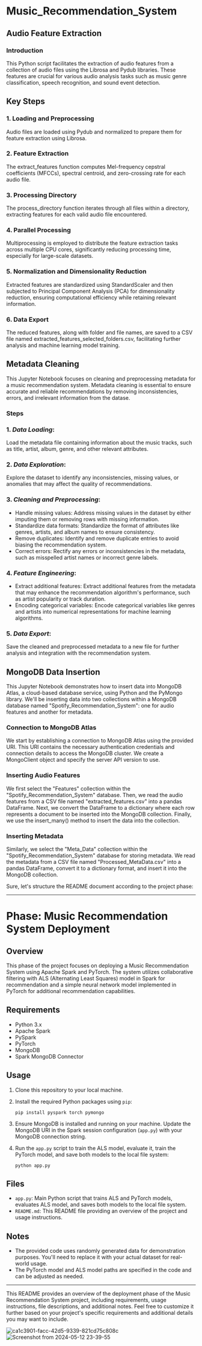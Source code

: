 # Music_Recommendation_System


## Audio Feature Extraction 


### Introduction

This Python script facilitates the extraction of audio features from a collection of audio files using the Librosa and Pydub libraries. These features are crucial for various audio analysis tasks such as music genre classification, speech recognition, and sound event detection.

## Key Steps

### 1. Loading and Preprocessing

Audio files are loaded using Pydub and normalized to prepare them for feature extraction using Librosa.

### 2. Feature Extraction

The extract_features function computes Mel-frequency cepstral coefficients (MFCCs), spectral centroid, and zero-crossing rate for each audio file.

### 3. Processing Directory

The process_directory function iterates through all files within a directory, extracting features for each valid audio file encountered.

### 4. Parallel Processing

Multiprocessing is employed to distribute the feature extraction tasks across multiple CPU cores, significantly reducing processing time, especially for large-scale datasets.

### 5. Normalization and Dimensionality Reduction

Extracted features are standardized using StandardScaler and then subjected to Principal Component Analysis (PCA) for dimensionality reduction, ensuring computational efficiency while retaining relevant information.

### 6. Data Export

The reduced features, along with folder and file names, are saved to a CSV file named extracted_features_selected_folders.csv, facilitating further analysis and machine learning model training.



## Metadata Cleaning
This Jupyter Notebook focuses on cleaning and preprocessing metadata for a music recommendation system. Metadata cleaning is essential to ensure accurate and reliable recommendations by removing inconsistencies, errors, and irrelevant information from the datase.

### Steps
### 1. *Data Loading*: 
Load the metadata file containing information about the music tracks, such as title, artist, album, genre, and other relevant attributes.

### 2. *Data Exploration*: 
Explore the dataset to identify any inconsistencies, missing values, or anomalies that may affect the quality of recommendations.

### 3. *Cleaning and Preprocessing*:
   - Handle missing values: Address missing values in the dataset by either imputing them or removing rows with missing information.
   - Standardize data formats: Standardize the format of attributes like genres, artists, and album names to ensure consistency.
   - Remove duplicates: Identify and remove duplicate entries to avoid biasing the recommendation system.
   - Correct errors: Rectify any errors or inconsistencies in the metadata, such as misspelled artist names or incorrect genre labels.

### 4. *Feature Engineering*:
   - Extract additional features: Extract additional features from the metadata that may enhance the recommendation algorithm's performance, such as artist popularity or track duration.
   - Encoding categorical variables: Encode categorical variables like genres and artists into numerical representations for machine learning algorithms.

### 5. *Data Export*:
Save the cleaned and preprocessed metadata to a new file for further analysis and integration with the recommendation system.



## MongoDB Data Insertion

This Jupyter Notebook demonstrates how to insert data into MongoDB Atlas, a cloud-based database service, using Python and the PyMongo library. We'll be inserting data into two collections within a MongoDB database named "Spotify_Recommendation_System": one for audio features and another for metadata.

### Connection to MongoDB Atlas
We start by establishing a connection to MongoDB Atlas using the provided URI. This URI contains the necessary authentication credentials and connection details to access the MongoDB cluster. We create a MongoClient object and specify the server API version to use.

### Inserting Audio Features
We first select the "Features" collection within the "Spotify_Recommendation_System" database. Then, we read the audio features from a CSV file named "extracted_features.csv" into a pandas DataFrame. Next, we convert the DataFrame to a dictionary where each row represents a document to be inserted into the MongoDB collection. Finally, we use the insert_many() method to insert the data into the collection.

### Inserting Metadata
Similarly, we select the "Meta_Data" collection within the "Spotify_Recommendation_System" database for storing metadata. We read the metadata from a CSV file named "Processed_MetaData.csv" into a pandas DataFrame, convert it to a dictionary format, and insert it into the MongoDB collection.

Sure, let's structure the README document according to the project phase:

---

# Phase: Music Recommendation System Deployment

## Overview

This phase of the project focuses on deploying a Music Recommendation System using Apache Spark and PyTorch. The system utilizes collaborative filtering with ALS (Alternating Least Squares) model in Spark for recommendation and a simple neural network model implemented in PyTorch for additional recommendation capabilities.

## Requirements

- Python 3.x
- Apache Spark
- PySpark
- PyTorch
- MongoDB
- Spark MongoDB Connector

## Usage

1. Clone this repository to your local machine.

2. Install the required Python packages using `pip`:
   ```
   pip install pyspark torch pymongo
   ```

3. Ensure MongoDB is installed and running on your machine. Update the MongoDB URI in the Spark session configuration (`app.py`) with your MongoDB connection string.

4. Run the `app.py` script to train the ALS model, evaluate it, train the PyTorch model, and save both models to the local file system:
   ```
   python app.py
   ```

## Files

- `app.py`: Main Python script that trains ALS and PyTorch models, evaluates ALS model, and saves both models to the local file system.
- `README.md`: This README file providing an overview of the project and usage instructions.

## Notes

- The provided code uses randomly generated data for demonstration purposes. You'll need to replace it with your actual dataset for real-world usage.
- The PyTorch model and ALS model paths are specified in the code and can be adjusted as needed.

---

This README provides an overview of the deployment phase of the Music Recommendation System project, including requirements, usage instructions, file descriptions, and additional notes. Feel free to customize it further based on your project's specific requirements and additional details you may want to include.

![ca1c3901-facc-42d5-9339-821cd75c808c](https://github.com/sheikh357/Music_Recommendation_System/assets/128331365/a2a8b7d3-3fd5-46f2-bdb7-31de14990447)
![Screenshot from 2024-05-12 23-39-55](https://github.com/sheikh357/Music_Recommendation_System/assets/128331365/1fac0aa6-8b5b-4309-990a-19c1a8c244cc)


